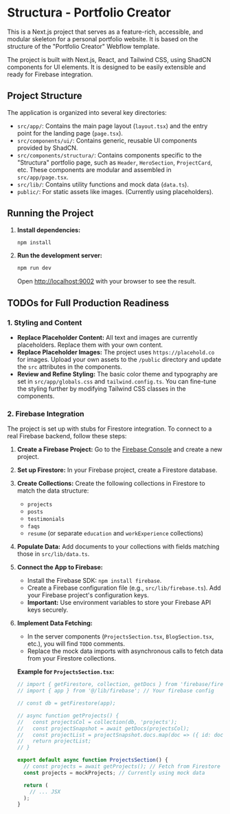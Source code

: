 # Structura - Portfolio Creator

This is a Next.js project that serves as a feature-rich, accessible, and modular skeleton for a personal portfolio website. It is based on the structure of the "Portfolio Creator" Webflow template.

The project is built with Next.js, React, and Tailwind CSS, using ShadCN components for UI elements. It is designed to be easily extensible and ready for Firebase integration.

## Project Structure

The application is organized into several key directories:

-   `src/app/`: Contains the main page layout (`layout.tsx`) and the entry point for the landing page (`page.tsx`).
-   `src/components/ui/`: Contains generic, reusable UI components provided by ShadCN.
-   `src/components/structura/`: Contains components specific to the "Structura" portfolio page, such as `Header`, `HeroSection`, `ProjectCard`, etc. These components are modular and assembled in `src/app/page.tsx`.
-   `src/lib/`: Contains utility functions and mock data (`data.ts`).
-   `public/`: For static assets like images. (Currently using placeholders).

## Running the Project

1.  **Install dependencies:**
    ```bash
    npm install
    ```

2.  **Run the development server:**
    ```bash
    npm run dev
    ```

    Open [http://localhost:9002](http://localhost:9002) with your browser to see the result.

## TODOs for Full Production Readiness

### 1. Styling and Content

-   **Replace Placeholder Content:** All text and images are currently placeholders. Replace them with your own content.
-   **Replace Placeholder Images:** The project uses `https://placehold.co` for images. Upload your own assets to the `/public` directory and update the `src` attributes in the components.
-   **Review and Refine Styling:** The basic color theme and typography are set in `src/app/globals.css` and `tailwind.config.ts`. You can fine-tune the styling further by modifying Tailwind CSS classes in the components.

### 2. Firebase Integration

The project is set up with stubs for Firestore integration. To connect to a real Firebase backend, follow these steps:

1.  **Create a Firebase Project:** Go to the [Firebase Console](https://console.firebase.google.com/) and create a new project.

2.  **Set up Firestore:** In your Firebase project, create a Firestore database.

3.  **Create Collections:** Create the following collections in Firestore to match the data structure:
    -   `projects`
    -   `posts`
    -   `testimonials`
    -   `faqs`
    -   `resume` (or separate `education` and `workExperience` collections)

4.  **Populate Data:** Add documents to your collections with fields matching those in `src/lib/data.ts`.

5.  **Connect the App to Firebase:**
    -   Install the Firebase SDK: `npm install firebase`.
    -   Create a Firebase configuration file (e.g., `src/lib/firebase.ts`). Add your Firebase project's configuration keys.
    -   **Important:** Use environment variables to store your Firebase API keys securely.

6.  **Implement Data Fetching:**
    -   In the server components (`ProjectsSection.tsx`, `BlogSection.tsx`, etc.), you will find `TODO` comments.
    -   Replace the mock data imports with asynchronous calls to fetch data from your Firestore collections.

    **Example for `ProjectsSection.tsx`:**

    ```typescript
    // import { getFirestore, collection, getDocs } from 'firebase/firestore';
    // import { app } from '@/lib/firebase'; // Your firebase config

    // const db = getFirestore(app);

    // async function getProjects() {
    //   const projectsCol = collection(db, 'projects');
    //   const projectSnapshot = await getDocs(projectsCol);
    //   const projectList = projectSnapshot.docs.map(doc => ({ id: doc.id, ...doc.data() }));
    //   return projectList;
    // }

    export default async function ProjectsSection() {
      // const projects = await getProjects(); // Fetch from Firestore
      const projects = mockProjects; // Currently using mock data

      return (
        // ... JSX
      );
    }
    ```
